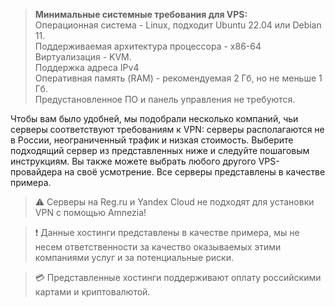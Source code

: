>**Минимальные системные требования для VPS:** \
>Операционная система - Linux, подходит Ubuntu 22.04 или Debian 11.\
>Поддерживаемая архитектура процессора - x86-64 \
>Виртуализация - KVM.\
>Поддержка адреса IPv4 \
>Оперативная память (RAM) - рекомендуемая 2 Гб, но не меньше 1 Гб.\
>Предустановленное ПО и панель управления не требуются.

Чтобы вам было удобней, мы подобрали несколько компаний, чьи серверы соответствуют требованиям к VPN: серверы располагаются не в России, неограниченный трафик и низкая стоимость.
Выберите подходящий сервер из представленных ниже и следуйте пошаговым инструкциям. Вы также можете выбрать любого другого VPS-провайдера на своё усмотрение. Все серверы представлены в качестве примера.

>⚠️ Серверы на Reg.ru и Yandex Cloud не подходят для установки VPN с помощью Amnezia!

>❗ Данные хостинги представлены в качестве примера, мы не несем ответственности за качество оказываемых этими компаниями услуг и за потенциальные риски.

>💳  Представленные хостинги поддерживают оплату российскими картами и криптовалютой. 